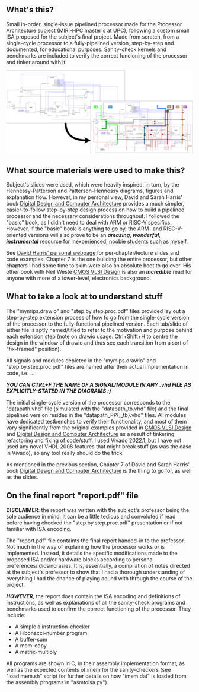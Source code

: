 What's this?
------------

Small in-order, single-issue pipelined processor made for the Processor Architecture subject (MIRI-HPC master's at UPC), following a custom small ISA proposed for the subject's final project. Made from scratch, from a single-cycle processor to a fully-pipelined version, step-by-step and documented, for educational purposes. Sanity-check kernels and benchmarks are included to verify the correct funcioning of the processor and tinker around with it.

![](header.png)



What source materials were used to make this?
---------------------------------------------

Subject's slides were used, which were heavily inspired, in turn, by the Hennessy-Patterson and Patterson-Hennessy diagrams, figures and explanation flow. However, in my personal view, David and Sarah Harris' book [Digital Design and Computer Architecture](https://pages.hmc.edu/harris/ddca/) provides a much simpler, easier-to-follow step-by-step design process on how to build a pipelined processor and the necessary considerations throughout. I followed the "basic" book, as I didn't need to deal with ARM or RISC-V specifics. However, if the "basic" book is anything to go by, the ARM- and RISC-V-oriented versions will also prove to be an **_amazing_**, **_wonderful_**, **_instrumental_** resource for inexperienced, noobie students such as myself.

See [David Harris' personal webpage](https://pages.hmc.edu/harris/) for per-chapter/lecture slides and code examples. Chapter 7 is the one building the entire processor, but other chapters I had some time to skim were also an absolute hoot to go over. His other book with Neil Weste [CMOS VLSI Design](http://pages.hmc.edu/harris/cmosvlsi/4e/index.html) is also an **_incredible_** read for anyone with more of a lower-level, electronics background.



What to take a look at to understand stuff
------------------------------------------

The "mymips.drawio" and "step.by.step.proc.pdf" files provided lay out a step-by-step extension process of how to go from the single-cycle version of the processor to the fully-functional pipelined version. Each tab/slide of either file is aptly named/titled to refer to the motivation and purpose behind each extension step (note on drawio usage: Ctrl+Shift+H to centre the design in the window of drawio and thus see each transition from a sort of "fix-framed" position).

All signals and modules depicted in the "mymips.drawio" and "step.by.step.proc.pdf" files are named after their actual implementation in code, i.e. ...

**_YOU CAN CTRL+F THE NAME OF A SIGNAL/MODULE IN ANY .vhd FILE AS EXPLICITLY-STATED IN THE DIAGRAMS :)_**

The initial single-cycle version of the processor corresponds to the "datapath.vhd" file (simulated with the "datapath_tb.vhd" file) and the final pipelined version resides in the "datapath_PP{,_tb}.vhd" files. All modules have dedicated testbenches to verify their functionality, and most of them vary significantly from the original examples provided in [CMOS VLSI Design](http://pages.hmc.edu/harris/cmosvlsi/4e/index.html) and [Digital Design and Computer Architecture](https://pages.hmc.edu/harris/ddca/) as a result of tinkering, refactoring and fixing of code/stuff. I used Vivado 2022.1, but I have not used any novel VHDL 2008 features that might break stuff (as was the case in Vivado), so any tool really should do the trick.

As mentioned in the previous section, Chapter 7 of David and Sarah Harris' book [Digital Design and Computer Architecture](https://pages.hmc.edu/harris/ddca/) is the thing to go for, as well as the slides.



On the final report "report.pdf" file
-------------------------------------

**DISCLAIMER**: the report was written with the subject's professor being the sole audience in mind. It can be a little tedious and convoluted if read before having checked the "step.by.step.proc.pdf" presentation or if not familiar with ISA encoding.

The "report.pdf" file containts the final report handed-in to the professor. Not much in the way of explaining how the processor works or is implemented. Instead, it details the specific modifications made to the proposed ISA and/or hardware blocks according to personal preferences/idiosincrasies. It is, essentially, a compilation of notes directed at the subject's professor to show that I had a thorough understanding of everything I had the chance of playing aound with through the course of the project.

**_HOWEVER_**, the report does contain the ISA encoding and definitions of instructions, as well as explanations of all the sanity-check programs and benchmarks used to confirm the correct functioning of the processor. They include:

  - A simple a instruction-checker
  - A Fibonacci-number program
  - A buffer-sum
  - A mem-copy
  - A matrix-multiply

All programs are shown in C, in their assembly implementation format, as well as the expected contents of imem for the sanity-checkers (see "loadimem.sh" script for further details on how "imem.dat" is loaded from the assembly programs in "asmtoisa.py").
